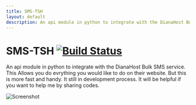 ```yaml
---
title: SMS-TSH
layout: default
description: An api module in python to integrate with the DianaHost Bulk SMS service.
---
```


# SMS-TSH   [![Build Status](https://travis-ci.org/rytotul/SMS-TSH.svg?branch=master)](https://travis-ci.org/rytotul/SMS-TSH)
An api module in python to integrate with the DianaHost Bulk SMS service. This Allows you do evrything you would like to do on their website. But this is more fast and handy. It still in development process. It will be helpful if you want to help me by sharing codes.

![Screenshot](https://github.com/rytotul/SMS-TSH/raw/master/Screenshot%20from%202018-09-10%2018-17-40.png)
